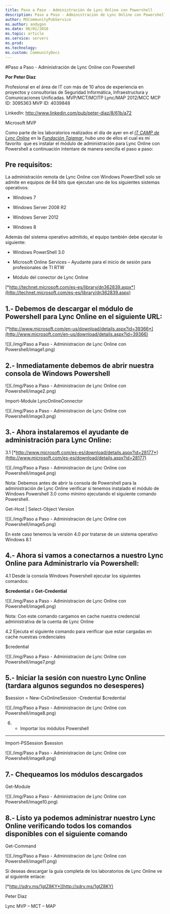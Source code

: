 ```yaml
---
title: Paso a Paso - Administración de Lync Online con Powershell
description: Paso a Paso - Administración de Lync Online con Powershell
author: MSCommunityPubService
ms.author: andygon
ms.date: 06/01/2016
ms.topic: article
ms.service: servers
ms.prod: 
ms.technology:
ms.custom: CommunityDocs
---
```


#Paso a Paso - Administración de Lync Online con Powershell


**Por Peter Diaz**

Profesional en el área de IT con más de 10 años de experiencia en
proyectos y consultorías de Seguridad Informática, Infraestructura y
Comunicaciones Unificadas. MVP/MCT/MCITP Lync/MAP 2012/MCC MCP ID:
3095363 MVP ID: 4039848

LinkedIn: <http://www.linkedin.com/pub/peter-diaz/8/61b/a72>

Microsoft MVP

Como parte de los laboratorios realizados el día de ayer en el [*IT CAMP
de Lync
Online*](http://ucenespanol.com/2014/01/11/itcamp-lync-onlinecomunidad-office-365-espaa-2/)
en la [*Fundación
Tajamar*](http://www.tajamar.es/index.php?option=com_content&view=article&id=523:fundacion-tajamar&catid=94:noticias-fundacion&Itemid=349),
hubo uno de ellos el cual es mi favorito  que es instalar el módulo de
administración para Lync Online con Powershell a continuación intentare
de manera sencilla el paso a paso:

Pre requisitos:
---------------

La administración remota de Lync Online con Windows PowerShell solo se
admite en equipos de 64 bits que ejecutan uno de los siguientes sistemas
operativos:

- Windows 7

- Windows Server 2008 R2

- Windows Server 2012

- Windows 8

Además del sistema operativo admitido, el equipo también debe ejecutar
lo siguiente:

- Windows PowerShell 3.0

- Microsoft Online Services – Ayudante para el inicio de sesión para
profesionales de TI RTW

- Módulo del conector de Lync Online

[*http://technet.microsoft.com/es-es/library/dn362839.aspx*](http://technet.microsoft.com/es-es/library/dn362839.aspx)

1.- Debemos de descargar el módulo de Powershell para Lync Online en el siguiente URL:
--------------------------------------------------------------------------------------

[*http://www.microsoft.com/en-us/download/details.aspx?id=39366*](http://www.microsoft.com/en-us/download/details.aspx?id=39366)

![](./img/Paso a Paso - Administracion de Lync Online con Powershell/image1.png)

2.- Inmediatamente debemos de abrir nuestra consola de Windows Powershell 
--------------------------------------------------------------------------

![](./img/Paso a Paso - Administracion de Lync Online con Powershell/image2.png)

Import-Module LyncOnlineConnector

![](./img/Paso a Paso - Administracion de Lync Online con Powershell/image3.png)
    

3.- Ahora instalaremos el ayudante de administración para Lync Online:
----------------------------------------------------------------------

3.1
[*http://www.microsoft.com/es-es/download/details.aspx?id=28177*](http://www.microsoft.com/es-es/download/details.aspx?id=28177)

![](./img/Paso a Paso - Administracion de Lync Online con Powershell/image4.png)

Nota: Debemos antes de abrir la consola de Powershell para la
administración de Lync Online verificar si tenemos instalado el módulo
de Windows Powershell 3.0 como mínimo ejecutando el siguiente comando
Powershell.

Get-Host | Select-Object Version

![](./img/Paso a Paso - Administracion de Lync Online con Powershell/image5.png)
    

En este caso tenemos la versión 4.0 por tratarse de un sistema operativo
Windows 8.1

4.- Ahora si vamos a conectarnos a nuestro Lync Online para Administrarlo vía Powershell:
-----------------------------------------------------------------------------------------

4.1 Desde la consola Windows Powershell ejecutar los siguientes
comandos:

**$credential = Get-Credential**

![](./img/Paso a Paso - Administracion de Lync Online con Powershell/image6.png)
    

Nota: Con este comando cargamos en cache nuestra credencial
administrativa de la cuenta de Lync Online

4.2 Ejecuta el siguiente comando para verificar que estar cargadas en
cache nuestras credenciales

$credential

![](./img/Paso a Paso - Administracion de Lync Online con Powershell/image7.png)
    

5.- Iniciar la sesión con nuestro Lync Online (tardara algunos segundos no desesperes)
--------------------------------------------------------------------------------------

$session = New-CsOnlineSession -Credential $credential

![](./img/Paso a Paso - Administracion de Lync Online con Powershell/image8.png)
    

6. - Importar los módulos Powershell
------------------------------------

Import-PSSession $session

![](./img/Paso a Paso - Administracion de Lync Online con Powershell/image9.png)


7.- Chequeamos los módulos descargados
--------------------------------------

Get-Module

![](./img/Paso a Paso - Administracion de Lync Online con Powershell/image10.png)
    

8.- Listo ya podemos administrar nuestro Lync Online verificando todos los comandos disponibles con el siguiente comando
------------------------------------------------------------------------------------------------------------------------

Get-Command

![](./img/Paso a Paso - Administracion de Lync Online con Powershell/image11.png)
    

Si deseas descargar la guía completa de los laboratorios de Lync Online
ve al siguiente enlace:

[*http://sdrv.ms/1gtZ8KY*](http://sdrv.ms/1gtZ8KY)

Peter Diaz

Lync MVP – MCT – MAP




